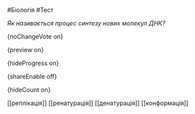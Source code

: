 #Біологія #Тест

*Як називається процес синтезу нових молекул ДНК?*

{noChangeVote on}

{preview on}

{hideProgress on}

{shareEnable off}

{hideCount on}

[[реплікація]]
[[ренатурація]]
[[денатурація]]
[[конформація]]
